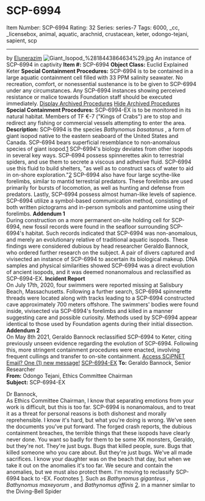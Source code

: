 # SCP-6994
Item Number: SCP-6994
Rating: 32
Series: series-7
Tags: 6000, _cc, _licensebox, animal, aquatic, arachnid, crustacean, keter, odongo-tejani, sapient, scp

---

by [Elunerazim](http://www.scp-wiki.wikidot.com/elunerazim)
![Giant_Isopod_%2818443864634%29.jpg](https://upload.wikimedia.org/wikipedia/commons/1/10/Giant_Isopod_%2818443864634%29.jpg)
An instance of SCP-6994 in captivity
**Item #:** SCP-6994
**Object Class:** Euclid Explained Keter
**Special Containment Procedures:** SCP-6994 is to be contained in a large aquatic containment cell filled with 33 PPM salinity seawater. No recreation, comfort, or nonessential sustenance is to be given to SCP-6994 under any circumstances. Any SCP-6994 instances showing perceived resistance or malice towards Foundation staff should be executed immediately.
[Display Archived Procedures](javascript:;)
[Hide Archived Procedures](javascript:;)
**Special Containment Procedures:** SCP-6994-EX is to be monitored in its natural habitat. Members of TF €-7 ("Kings of Crabs") are to stop and redirect any fishing or commercial vessels attempting to enter the area.
**Description:** SCP-6994 is the species _Bathynomus basatanus_ , a form of giant isopod native to the eastern seaboard of the United States and Canada. SCP-6994 bears superficial resemblance to non-anomalous species of giant isopod.[1](javascript:;)
SCP-6994's biology deviates from other isopods in several key ways. SCP-6994 possess spinnerettes akin to terrestrial spiders, and use them to secrete a viscous and adhesive fluid. SCP-6994 use this fluid to build shelters, "as well as to construct sacs of water to aid in on-shore exploration."[2](javascript:;) SCP-6994 also have four large scythe-like forelimbs, similar to mantid terrestrial predators. These forelimbs are used primarily for bursts of locomotion, as well as hunting and defense from predators. Lastly, SCP-6994 possess almost human-like levels of sapience. SCP-6994 utilize a symbol-based communication method, consisting of both written pictograms and in-person symbols and pantomime using their forelimbs.
**Addendum 1**  
During construction on a more permanent on-site holding cell for SCP-6994, new fossil records were found in the seafloor surrounding SCP-6994's habitat. Such records indicated that SCP-6994 was non-anomalous, and merely an evolutionary relative of traditional aquatic isopods. These findings were considered dubious by head researcher Geraldo Bannock, who ordered further research on the subject.
A pair of divers captured and vivisected an instance of SCP-6994 to ascertain its biological makeup. DNA samples and physical similarities showed SCP-6994 was a direct evolution of ancient isopods, and it was deemed nonanomalous and reclassified as SCP-6994-EX.
**Incident Report**  
On July 17th, 2020, four swimmers were reported missing at Salisbury Beach, Massachusetts. Following a further search, SCP-6994 spinnerette threads were located along with tracks leading to a SCP-6994 constructed cave approximately 700 meters offshore. The swimmers' bodies were found inside, vivisected via SCP-6994's forelimbs and killed in a manner suggesting care and possible curiosity. Methods used by SCP-6994 appear identical to those used by Foundation agents during their initial dissection.
**Addendum 2**  
On May 8th 2021, Geraldo Bannock reclassified SCP-6994 to Keter, citing previously unseen evidence regarding the evolution of SCP-6994. Following this, more stringent containment procedures were enacted, involving frequent cullings and transfer to on-site containment.
[Access SCiPNET Email? One (1) new message!](javascript:;)
[SCP-6994-EX](javascript:;)
**To:** Geraldo Bannock, Senior Researcher  
**From:** Odongo Tejani, Ethics Committee Chairman  
**Subject:** SCP-6994-EX
  
Dr Bannock,  
As Ethics Committee Chairman, I know that separating emotions from your work is difficult, but this is too far. SCP-6994 is nonanomalous, and to treat it as a threat for personal reasons is both dishonest and morally reprehensible. I know it's hard, but what you're doing is wrong. 
We've seen the documents you've put forward. The forged crash reports, the dubious containment breaches, the terrible things that these isopods have clearly never done. You want so badly for them to be some XK monsters, Geraldo, but they're not. They're just bugs. Bugs that killed people, sure. Bugs that killed someone who you care about. But they're just bugs.
We've all made sacrifices. I know your daughter was on the beach that day, but when we take it out on the anomalies it's too far. We secure and contain the anomalies, but we must also protect them.
I'm moving to reclassify SCP-6994 back to -EX.
Footnotes
[1](javascript:;). Such as _Bathynomus giganteus_ , _Bathynomus maxeyorum_ , and _Bathynomus affinis_
[2](javascript:;). in a manner similar to the Diving-Bell Spider